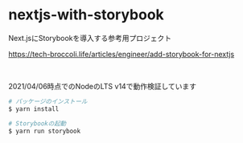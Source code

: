 # nextjs-with-storybook

Next.jsにStorybookを導入する参考用プロジェクト

https://tech-broccoli.life/articles/engineer/add-storybook-for-nextjs

<br/>

2021/04/06時点でのNodeのLTS v14で動作検証しています

```bash
# パッケージのインストール
$ yarn install

# Storybookの起動
$ yarn run storybook
```
